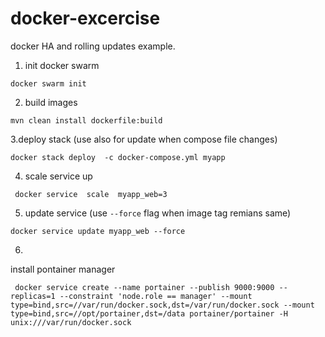 # docker-excercise

docker HA and rolling updates example.

1. init docker swarm
```shell
docker swarm init
```

2. build images
```shell
mvn clean install dockerfile:build
```

3.deploy stack (use also for update when compose file changes)
```shell
docker stack deploy  -c docker-compose.yml myapp
```
4. scale service up
```shell
 docker service  scale  myapp_web=3
```
5. update service (use `--force` flag when image tag remians same)
```shell
docker service update myapp_web --force 
```
6.
install pontainer manager
```shell
 docker service create --name portainer --publish 9000:9000 --replicas=1 --constraint 'node.role == manager' --mount type=bind,src=//var/run/docker.sock,dst=/var/run/docker.sock --mount type=bind,src=//opt/portainer,dst=/data portainer/portainer -H unix:///var/run/docker.sock
```
